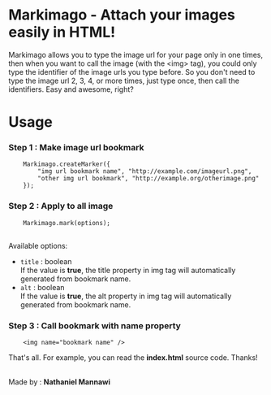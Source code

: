 <h1>Markimago - Attach your images easily in HTML!</h1>

Markimago allows you to type the image url for your page only in one times, then when you want to call the image (with
the &lt;img&gt; tag), you could only type the identifier of the image urls you type before. So you don't need to type 
the image url 2, 3, 4, or more times, just type once, then call the identifiers. Easy and awesome, right?

<h1>Usage</h1>

<h3>Step 1 : Make image url bookmark</h3>
<code><pre>
	Markimago.createMarker({
		"img url bookmark name", "http://example.com/imageurl.png",
		"other img url bookmark", "http://example.org/otherimage.png"
	});
</pre></code>

<h3>Step 2 : Apply to all image</h3>
<code><pre>
	Markimago.mark(options);
</pre></code>

<br />
Available options:
<ul>
	<li><code>title</code> : boolean<br />
		If the value is <b>true</b>, the title property
		in img tag will automatically generated from
		bookmark name.</li>
	<li><code>alt</code> : boolean<br />
		If the value is <b>true</b>, the alt property
		in img tag will automatically generated from
		bookmark name.</li>
</ul>
<h3>Step 3 : Call bookmark with name property</h3>
<code><pre>
	&lt;img name="bookmark name" /&gt;
</pre></code>


<p>That's all. For example, you can read the <b>index.html</b>
source code. Thanks!</p>

<br />
Made by : <b>Nathaniel Mannawi</b>